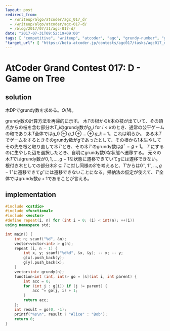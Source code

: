 ```yaml
---
layout: post
redirect_from:
  - /writeup/algo/atcoder/agc_017_d/
  - /writeup/algo/atcoder/agc-017-d/
  - /blog/2017/07/31/agc-017-d/
date: "2017-07-31T09:52:19+09:00"
tags: [ "competitive", "writeup", "atcoder", "agc", "grundy-number", "game", "tree" ]
"target_url": [ "https://beta.atcoder.jp/contests/agc017/tasks/agc017_d" ]
---
```


# AtCoder Grand Contest 017: D - Game on Tree

## solution

木DPでgrundy数を求める。$O(N)$。

grundy数の計算方法を再帰的に示す。
木$T$の根から$k$本の枝が出ていて、その頂点からの枝を含む部分木$T\_i$のgrundy数が$g\_i$ for $i \lt k$のとき、通常の公平ゲームの和であり木$T$全体では$g\_0 \oplus g\_1 \oplus \dots \oplus g\_{k-1}$。これは明らか。
ある木$T$でゲームをするときそのgrundy数が$g$であったとして、その根から$1$本生やしてその先を根と取り直して木$T'$とき、その木$T'$のgrundy数は$g^\star = g + 1$。
$T'$にするのに生やした辺を選択したとき、自明にgrundy数$0$な状態へ遷移する。
元々の木$T$ではgrundy数が$0, 1, \dots, g - 1$な状態に遷移できていて$g$には遷移できない。
根付き木としての部分木$S \subseteq T$に対し同様の$S'$を考えると、$T'$からは$0^\star, 1^\star, \dots, {g-1}^\star$に遷移できて$g^\star$には遷移できないことになる。帰納法の仮定が使えて、$T'$全体ではgrundy数$g + 1$であることが言える。

## implementation

``` c++
#include <cstdio>
#include <functional>
#include <vector>
#define repeat(i, n) for (int i = 0; (i) < int(n); ++(i))
using namespace std;

int main() {
    int n; scanf("%d", &n);
    vector<vector<int> > g(n);
    repeat (i, n - 1) {
        int x, y; scanf("%d%d", &x, &y); -- x; -- y;
        g[x].push_back(y);
        g[y].push_back(x);
    }
    vector<int> grundy(n);
    function<int (int, int)> go = [&](int i, int parent) {
        int acc = 0;
        for (int j : g[i]) if (j != parent) {
            acc ^= go(j, i) + 1;
        }
        return acc;
    };
    int result = go(0, -1);
    printf("%s\n", result ? "Alice" : "Bob");
    return 0;
}
```
